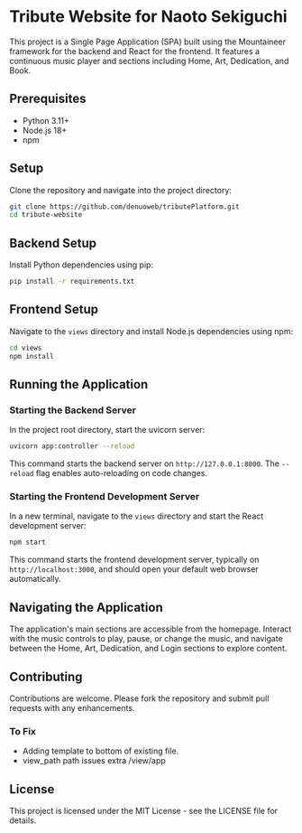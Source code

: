 
# Tribute Website for Naoto Sekiguchi

This project is a Single Page Application (SPA) built using the Mountaineer framework for the backend and React for the frontend. It features a continuous music player and sections including Home, Art, Dedication, and Book.

## Prerequisites

- Python 3.11+
- Node.js 18+
- npm

## Setup

Clone the repository and navigate into the project directory:

```bash
git clone https://github.com/denuoweb/tributePlatform.git
cd tribute-website
```

## Backend Setup

Install Python dependencies using pip:

```bash
pip install -r requirements.txt
```

## Frontend Setup

Navigate to the `views` directory and install Node.js dependencies using npm:

```bash
cd views
npm install
```

## Running the Application

### Starting the Backend Server

In the project root directory, start the uvicorn server:

```bash
uvicorn app:controller --reload
```

This command starts the backend server on `http://127.0.0.1:8000`. The `--reload` flag enables auto-reloading on code changes.

### Starting the Frontend Development Server

In a new terminal, navigate to the `views` directory and start the React development server:

```bash
npm start
```

This command starts the frontend development server, typically on `http://localhost:3000`, and should open your default web browser automatically.

## Navigating the Application

The application's main sections are accessible from the homepage. Interact with the music controls to play, pause, or change the music, and navigate between the Home, Art, Dedication, and Login sections to explore content.

## Contributing

Contributions are welcome. Please fork the repository and submit pull requests with any enhancements.

### To Fix

- Adding template to bottom of existing file.
- view_path path issues extra /view/app 

## License

This project is licensed under the MIT License - see the LICENSE file for details.
